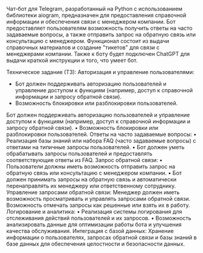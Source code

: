 Чат-бот для Telegram, разработанный на Python с использованием библиотеки aiogram, предназначен для предоставления справочной информации и обеспечения связи с менеджером компании. Бот предоставляет пользователям возможность получить ответы на часто задаваемые вопросы, а также отправить запрос на обратную связь или консультацию с менеджером. Функционал состоит из выдачи справочных материалов и создание "тикетов" для связи с менеджерами компании. Также к боту будет подключен ChatGPT для выдачи краткой инструкции и того, что умеет бот.


Техническое задание (ТЗ):
Авторизация и управление пользователями:
<ul>
 <li>Бот должен поддерживать авторизацию пользователей и управление доступом к функциям (например, доступ к справочной информации и запросу обратной связи).</li>
 <li>Возможность блокировки или разблокировки пользователей.</li>
</ul>
  Бот должен поддерживать авторизацию пользователей и управление доступом к функциям (например, доступ к справочной информации и запросу обратной связи).
  •	Возможность блокировки или разблокировки пользователей.
Ответы на часто задаваемые вопросы:
•	Реализация базы знаний или набора FAQ (часто задаваемые вопросы) с ответами на типичные запросы пользователей.
•	Бот должен уметь обрабатывать запросы пользователей и предоставлять соответствующие ответы из FAQ.
Запрос обратной связи:
•	Пользователи должны иметь возможность отправить запрос на обратную связь или консультацию с менеджером компании.
•	Бот должен принимать запросы на обратную связь и автоматически перенаправлять их менеджеру или ответственному сотруднику.
Управление запросами обратной связи:
Менеджер должен иметь возможность просматривать и управлять запросами обратной связи. Возможность отмечать запросы как решенные или взять их в работу.
Логирование и аналитика:
•	Реализация системы логирования для отслеживания действий пользователей и их запросов.
•	Возможность анализировать данные для оптимизации работы бота и улучшения качества обслуживания.
Интеграция с базой данных:
Хранение информации о пользователях, запросах обратной связи и базы знаний в базе данных для обеспечения целостности и безопасности данных.
